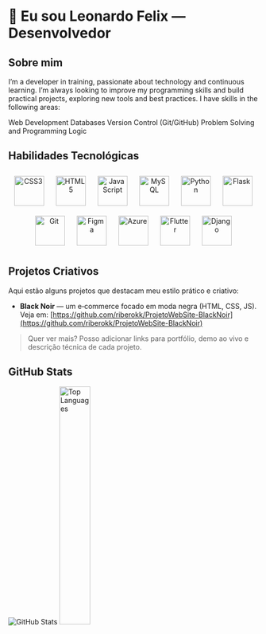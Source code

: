 # 🚀 Eu sou Leonardo Felix — Desenvolvedor

## Sobre mim

I’m a developer in training, passionate about technology and continuous learning. I’m always looking to improve my programming skills and build practical projects, exploring new tools and best practices.
I have skills in the following areas:

Web Development
Databases
Version Control (Git/GitHub)
Problem Solving and Programming Logic

## Habilidades Tecnológicas

<div align="center">  
  <a href="https://www.w3schools.com/css/" target="_blank"><img style="margin: 10px" src="https://profilinator.rishav.dev/skills-assets/css3-original-wordmark.svg" alt="CSS3" height="60" /></a>  
  <a href="https://en.wikipedia.org/wiki/HTML5" target="_blank"><img style="margin: 10px" src="https://profilinator.rishav.dev/skills-assets/html5-original-wordmark.svg" alt="HTML5" height="60" /></a>  
  <a href="https://www.javascript.com/" target="_blank"><img style="margin: 10px" src="https://profilinator.rishav.dev/skills-assets/javascript-original.svg" alt="JavaScript" height="60" /></a>  
  <a href="https://www.mysql.com/" target="_blank"><img style="margin: 10px" src="https://profilinator.rishav.dev/skills-assets/mysql-original-wordmark.svg" alt="MySQL" height="60" /></a>  
  <a href="https://www.python.org/" target="_blank"><img style="margin: 10px" src="https://profilinator.rishav.dev/skills-assets/python-original.svg" alt="Python" height="60" /></a>    
  <a href="https://flask.palletsprojects.com/" target="_blank"><img style="margin: 10px" src="https://profilinator.rishav.dev/skills-assets/flask.png" alt="Flask" height="60" /></a>    
  <a href="https://github.com/" target="_blank"><img style="margin: 10px" src="https://profilinator.rishav.dev/skills-assets/git-scm-icon.svg" alt="Git" height="60" /></a>    
  <a href="https://www.figma.com/" target="_blank"><img style="margin: 10px" src="https://profilinator.rishav.dev/skills-assets/figma-icon.svg" alt="Figma" height="60" /></a>  
  <a href="https://azure.microsoft.com/en-in/" target="_blank"><img style="margin: 10px" src="https://profilinator.rishav.dev/skills-assets/microsoft_azure-icon.svg" alt="Azure" height="60" /></a>  
  <a href="https://flutter.dev/" target="_blank"><img style="margin: 10px" src="https://profilinator.rishav.dev/skills-assets/flutterio-icon.svg" alt="Flutter" height="60" /></a>  
  <a href="https://www.djangoproject.com/" target="_blank"><img style="margin: 10px" src="https://profilinator.rishav.dev/skills-assets/django-original.svg" alt="Django" height="60" /></a>  
</div>

## Projetos Criativos

Aqui estão alguns projetos que destacam meu estilo prático e criativo:

* **Black Noir** — um e‑commerce focado em moda negra (HTML, CSS, JS). Veja em: [https://github.com/riberokk/ProjetoWebSite-BlackNoir](https://github.com/riberokk/ProjetoWebSite-BlackNoir)

> Quer ver mais? Posso adicionar links para portfólio, demo ao vivo e descrição técnica de cada projeto.


## GitHub Stats

<div>
  <img src="https://github-readme-stats.vercel.app/api?username=LeonardoFelixalt&show_icons=true&count_private=true&hide_border=true" alt="GitHub Stats" />
  <img src="https://github-readme-stats.vercel.app/api/top-langs/?username=LeonardoFelixalt&hide_border=true&layout=compact" alt="Top Languages" width="35%" />
</div>
